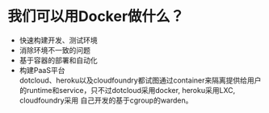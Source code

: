 # 我们可以用Docker做什么？

* 快速构建开发、测试环境  
* 消除环境不一致的问题  
* 基于容器的部署和自动化
* 构建PaaS平台  
dotcloud、heroku以及cloudfoundry都试图通过container来隔离提供给用户的runtime和service，只不过dotcloud采用docker, heroku采用LXC, cloudfoundry采用 
自己开发的基于cgroup的warden。